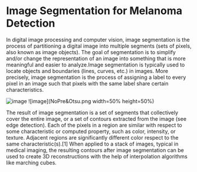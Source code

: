 # Image Segmentation for Melanoma Detection

In digital image processing and computer vision, image segmentation is the process of partitioning a digital image into multiple segments (sets of pixels, also known as image objects). The goal of segmentation is to simplify and/or change the representation of an image into something that is more meaningful and easier to analyze.Image segmentation is typically used to locate objects and boundaries (lines, curves, etc.) in images. More precisely, image segmentation is the process of assigning a label to every pixel in an image such that pixels with the same label share certain characteristics.

![image](https://github.com/iasonasxrist/ImageProccessingforMelanoma/blob/main/withadjust.png)
![image](NoPre&Otsu.png width=50% height=50%)

The result of image segmentation is a set of segments that collectively cover the entire image, or a set of contours extracted from the image (see edge detection). Each of the pixels in a region are similar with respect to some characteristic or computed property, such as color, intensity, or texture. Adjacent regions are significantly different color respect to the same characteristic(s).[1] When applied to a stack of images, typical in medical imaging, the resulting contours after image segmentation can be used to create 3D reconstructions with the help of interpolation algorithms like marching cubes.
